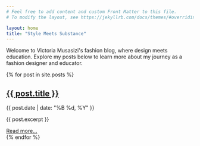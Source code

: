 ```yaml
---
# Feel free to add content and custom Front Matter to this file.
# To modify the layout, see https://jekyllrb.com/docs/themes/#overriding-theme-defaults

layout: home
title: "Style Meets Substance"
---
```


Welcome to Victoria Musasizi's fashion blog, where design meets education. Explore my posts below to learn more about my journey as a fashion designer and educator.

{% for post in site.posts %}
<div class="post-preview">
  <h2>
    <a href="{{ post.url | relative_url }}">{{ post.title }}</a>
  </h2>
  <span class="post-date">{{ post.date | date: "%B %d, %Y" }}</span>
  <p>{{ post.excerpt }}</p>
  <a href="{{ post.url | relative_url }}">Read more...</a>
</div>
{% endfor %}
